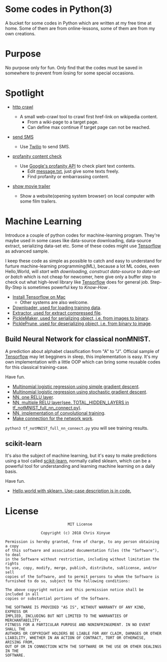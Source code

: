Some codes in Python(3)
===
A bucket for some codes in Python which are written at my free time at home. 
Some of them are from online-lessons, some of them are from my own creations.

# Purpose
No purpose only for fun. Only find that the codes must be saved in somewhere to 
prevent from losing for some special occasions.

# Spotlight

- [http crawl](https://github.com/XinyueZ/some-python-codes/tree/master/advanced_python/http_crawl)
	- A small web-crawl tool to crawl first href-link on wikipedia content. 
		- From a wiki-page to a target page.
		- Can define max continue if target page can not be reached.
- [send SMS](https://github.com/XinyueZ/some-python-codes/tree/master/advanced_python/send_message)
	- Use [Twilio](https://www.twilio.com/) to send SMS.

- [profanity content check](https://github.com/XinyueZ/some-python-codes/tree/master/advanced_python/profanity_check)
	- Use [Google's profanity API](http://www.wdylike.appspot.com/?q=some_content) to check plant text contents.
		- Edit [message.txt](https://github.com/XinyueZ/some-python-codes/blob/master/advanced_python/profanity_check/message.txt), just give some texts freely.
		- Find profanity or embarrassing content.
- [show movie trailer](https://github.com/XinyueZ/some-python-codes/tree/master/advanced_python/movie_trailer_website)
	- Show a website(opening system browser) on local computer with some film trailers.

# Machine Learning

Introduce a couple of python codes for machine-learning program. They're maybe used in some cases like data-source downloading,  data-source extract, serializing data-set etc. Some of these codes might use [Tensorflow](https://www.tensorflow.org/) as advanced sample.

I keep these code as simple as possible to catch and easy to understand for furture machine-learning programming(ML), because a lot ML codes, even Hello,World, will *start with downloading, construct data-source to data-set or batch* which is not cheap for newcomer, here give only a buffer step to check out what high-level library like [Tensorflow](https://www.tensorflow.org/) does for general job. Step-By-Step is sometimes powerful key to *Know-How* .

- [Install Tensorflow on Mac](https://www.tensorflow.org/install/install_mac)
	- Other systems are also welcome.
- [Downloader, used for loading training data](https://github.com/XinyueZ/some-python-codes/tree/master/machine_learning/downloader.py).
- [Extractor, used for extract compressed file](https://github.com/XinyueZ/some-python-codes/tree/master/machine_learning/extractor.py).
- [PickleMaker, used for serializing object, i.e. from images to binary](https://github.com/XinyueZ/some-python-codes/tree/master/machine_learning/pickle_maker.py).
- [PicklePrune, used for deserializing object, i.e. from binary to image](https://github.com/XinyueZ/some-python-codes/tree/master/machine_learning/pickle_prune.py).


## Build Neural Network for classical nonMNIST.
A prediction about alphabet classification from "A" to "J". Official sample of [Tensorflow](https://www.tensorflow.org/) may let begginers in sleep, this implementation is easy. It's my own implementation with a little OOP which can bring some reusable codes for this classical training-case. 

Have fun.

- [Multinomial logistic regression using simple gradient descent](https://github.com/XinyueZ/some-python-codes/tree/master/machine_learning/tf_notMNIST_Training_Gradient_Descent.py).
- [Multinomial logistic regression using stochastic gradient descent](https://github.com/XinyueZ/some-python-codes/tree/master/machine_learning/tf_notMNIST_Training_Stochastic_Gradient_Descent.py).
- [NN, one RELU layer](https://github.com/XinyueZ/some-python-codes/tree/master/machine_learning/tf_notMNIST_Training_Relu_Layer_Gradient_Descent).
- [NN, multiple RELU layer(see. TOTAL_HIDDEN_LAYERS in tf_notMNIST_full_nn_connect.py)](https://github.com/XinyueZ/some-python-codes/tree/master/machine_learning/tf_notMNIST_Training_Multi_Relu_Layer_Gradient_Descent.py).
- [NN, implementation of convolutional training](https://github.com/XinyueZ/some-python-codes/tree/master/machine_learning/tf_notMNIST_Training_Convolutional_Layer.py).
- [Make connection for the network work](https://github.com/XinyueZ/some-python-codes/tree/master/machine_learning/tf_notMNIST_full_nn_connect.py).

```python3 tf_notMNIST_full_nn_connect.py``` you will see training results.

## scikit-learn

It's also the subject of machine learning, but it's easy to make predictions using a tool called [scikit-learn](http://scikit-learn.org/), normally called sklearn, which can be a powerful tool for understanding and learning machine learning on a daily basis.

Have fun.

- [Hello,world with sklearn. Use-case description is in code.](https://github.com/XinyueZ/some-python-codes/tree/master/machine_learning/sklearn_hello_world.py)



# License

```
							MIT License

                Copyright (c) 2018 Chris Xinyue 

Permission is hereby granted, free of charge, to any person obtaining a copy
of this software and associated documentation files (the "Software"), to deal
in the Software without restriction, including without limitation the rights
to use, copy, modify, merge, publish, distribute, sublicense, and/or sell
copies of the Software, and to permit persons to whom the Software is
furnished to do so, subject to the following conditions:

The above copyright notice and this permission notice shall be included in all
copies or substantial portions of the Software.

THE SOFTWARE IS PROVIDED "AS IS", WITHOUT WARRANTY OF ANY KIND, EXPRESS OR
IMPLIED, INCLUDING BUT NOT LIMITED TO THE WARRANTIES OF MERCHANTABILITY,
FITNESS FOR A PARTICULAR PURPOSE AND NONINFRINGEMENT. IN NO EVENT SHALL THE
AUTHORS OR COPYRIGHT HOLDERS BE LIABLE FOR ANY CLAIM, DAMAGES OR OTHER
LIABILITY, WHETHER IN AN ACTION OF CONTRACT, TORT OR OTHERWISE, ARISING FROM,
OUT OF OR IN CONNECTION WITH THE SOFTWARE OR THE USE OR OTHER DEALINGS IN THE
SOFTWARE.
```
